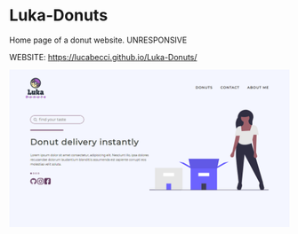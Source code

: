 # Luka-Donuts
 Home page of a donut website.
UNRESPONSIVE

WEBSITE: https://lucabecci.github.io/Luka-Donuts/

![alt text](https://github.com/lucabecci/Luka-Donuts/blob/master/images/git.png)
